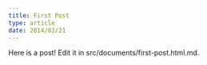 ```yaml
---
title: First Post
type: article
date: 2014/02/21
---
```


Here is a post! Edit it in src/documents/first-post.html.md.
